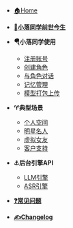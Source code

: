 <!-- markdownlint-disable first-line-h1 -->

- [:house:Home](/)
- [**:1st_place_medal:小落同学前世今生**](story.md "Classmate Xiao-luo's story")

- **:parachute:小落同学使用**

    - [注册账号](how-to-use/register.md "register")
    - [创建角色](how-to-use/role-create.md "create a role of your own")
    - [与角色对话](how-to-use/role-play.md "chat and play with roles")
    - [记忆管理](how-to-use/role-memory.md "role memory management")
    - [模型打包上传](how-to-use/live2d_model_file_upload.md "live2d model upload guide")

- **:aries:典型场景**

    - [个人空间](scenarios/personals.md "personal information exibition")
    - [明星名人](scenarios/celebrity.md "celebrity information exibition")
    - [虚拟女友](scenarios/girlfriend.md "Your digital girl friend")
    - [客户支持](scenarios/customer-support.md "customer-support")

- **:anchor:后台引擎API**

    - [LLM引擎](engine-api/llm_models.md)
    - [ASR引擎](engine-api/asr_engines.md)

- [**:question:常见问题**](faq.md "Frequently Asked Questions")
- [**:writing_hand:Changelog**](changelog.md)

<!-- markdownlint-enable first-line-h1 -->
<!--
* [Guide](guide.md)
* [Contributing](contributing.md)
* [Release Notes](release-notes.md)
* [License](license.md)
* [About](about.md)
* [Contact](contact.md)
* [Privacy Policy](privacy-policy.md)
* [Terms of Service](terms-of-service.md)
-->
